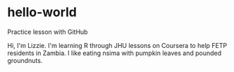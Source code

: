 # hello-world
Practice lesson with GitHub

Hi, I'm Lizzie. I'm learning R through JHU lessons on Coursera to help FETP residents in Zambia.
I like eating nsima with pumpkin leaves and pounded groundnuts.
